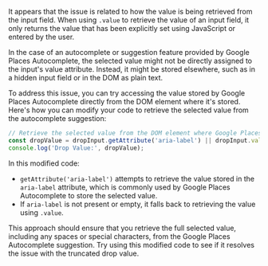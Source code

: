 It appears that the issue is related to how the value is being retrieved from the input field. When using `.value` to retrieve the value of an input field, it only returns the value that has been explicitly set using JavaScript or entered by the user.

In the case of an autocomplete or suggestion feature provided by Google Places Autocomplete, the selected value might not be directly assigned to the input's value attribute. Instead, it might be stored elsewhere, such as in a hidden input field or in the DOM as plain text.

To address this issue, you can try accessing the value stored by Google Places Autocomplete directly from the DOM element where it's stored. Here's how you can modify your code to retrieve the selected value from the autocomplete suggestion:

```javascript
// Retrieve the selected value from the DOM element where Google Places Autocomplete stores it
const dropValue = dropInput.getAttribute('aria-label') || dropInput.value;
console.log('Drop Value:', dropValue);
```

In this modified code:

- `getAttribute('aria-label')` attempts to retrieve the value stored in the `aria-label` attribute, which is commonly used by Google Places Autocomplete to store the selected value.
- If `aria-label` is not present or empty, it falls back to retrieving the value using `.value`.

This approach should ensure that you retrieve the full selected value, including any spaces or special characters, from the Google Places Autocomplete suggestion. Try using this modified code to see if it resolves the issue with the truncated drop value.